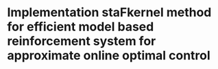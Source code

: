 # Implementation staFkernel method for efficient model based reinforcement system for approximate online optimal control 
